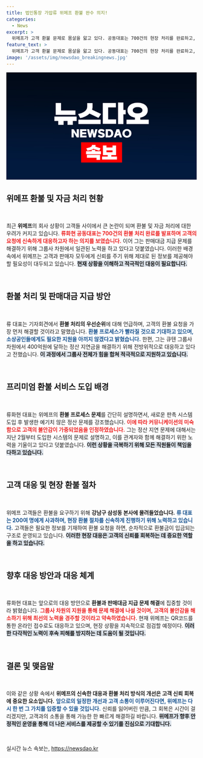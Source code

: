 ```yaml
---
title: 법인통장 가압류 위메프 환불 완수 의지!
categories:
  - News
excerpt: >
  위메프가 고객 환불 문제로 몸살을 앓고 있다. 공동대표는 700건의 현장 처리를 완료하고, 정산 지연이 400억원에 달한다고 밝혀 여론의 촉각을 세우고 있다. 환불 위한 긴급 대응이 시급하다!
feature_text: >
  위메프가 고객 환불 문제로 몸살을 앓고 있다. 공동대표는 700건의 현장 처리를 완료하고, 정산 지연이 400억원에 달한다고 밝혀 여론의 촉각을 세우고 있다. 환불 위한 긴급 대응이 시급하다!
image: '/assets/img/newsdao_breakingnews.jpg'
---
```


<p><img src="/assets/img/newsdao_breakingnews.jpg" alt="flaretime 속보" /></p>

<h2 data-ke-size="size26">위메프 환불 및 자금 처리 현황</h2>

<p data-ke-size="size16">&nbsp;</p>

<p>최근 <b>위메프</b>의 회사 상황이 고객들 사이에서 큰 논란이 되며 환불 및 자금 처리에 대한 우려가 커지고 있습니다. <b><span style="color: #ee2323;">류화현 공동대표는 700건의 환불 처리 완료를 발표하며 고객의 요청에 신속하게 대응하고자 하는 의지를 보였습니다.</span></b> 이어 그는 판매대금 지급 문제를 해결하기 위해 그룹사 차원에서 일관된 노력을 하고 있다고 덧붙였습니다. 이러한 배경 속에서 위메프는 고객과 판매자 모두에게 신뢰를 주기 위해 제대로 된 정보를 제공해야 할 필요성이 대두되고 있습니다. <b><span style="background-color: #21538527;">현재 상황을 이해하고 적극적인 대응이 필요합니다.</span></b></p>

<p data-ke-size="size16">&nbsp;</p>

<h2 data-ke-size="size26">환불 처리 및 판매대금 지급 방안</h2>

<p data-ke-size="size16">&nbsp;</p>

<p>류 대표는 기자회견에서 <b>환불 처리의 우선순위</b>에 대해 언급하며, 고객의 환불 요청을 가장 먼저 해결할 것이라고 말했습니다. <b><span style="color: #1a5490;">환불 프로세스가 빨라질 것으로 기대하고 있으며, 소상공인들에게도 필요한 지원을 아끼지 않겠다고 밝혔습니다.</span></b> 한편, 그는 큐텐 그룹사 차원에서 400억원에 달하는 정산 지연금을 해결하기 위해 전방위적으로 대응하고 있다고 전했습니다. <b><span style="background-color: #21538527;">이 과정에서 그룹사 전체가 힘을 합쳐 적극적으로 지원하고 있습니다.</span></b></p>

<p data-ke-size="size16">&nbsp;</p>

<h2 data-ke-size="size26">프리미엄 환불 서비스 도입 배경</h2>

<p data-ke-size="size16">&nbsp;</p>

<p>류화현 대표는 위메프의 <b>환불 프로세스 문제</b>를 간단히 설명하면서, 새로운 판촉 시스템 도입 후 발생한 예기치 않은 정산 문제를 강조했습니다. <b><span style="color: #ee2323;">이에 따라 커뮤니케이션의 미숙함으로 고객의 불안감이 가중되었음을 인정하였습니다.</span></b> 그는 정산 지연 문제에 대해서는 지난 2월부터 도입한 시스템의 문제로 설명하고, 이를 관계자와 함께 해결하기 위한 노력을 기울이고 있다고 덧붙였습니다. <b><span style="background-color: #21538527;">이런 상황을 극복하기 위해 모든 직원들이 책임을 다하고 있습니다.</span></b></p>

<p data-ke-size="size16">&nbsp;</p>

<h2 data-ke-size="size26">고객 대응 및 현장 환불 절차</h2>

<p data-ke-size="size16">&nbsp;</p>

<p>위메프 고객들은 환불을 요구하기 위해 <b>강남구 삼성동 본사에 몰려들었습니다.</b> <b><span style="color: #1a5490;">류 대표는 200여 명에게 사과하며, 현장 환불 절차를 신속하게 진행하기 위해 노력하고 있습니다.</span></b> 고객들은 필요한 정보를 기재하여 환불 요청을 하면, 순차적으로 환불금이 입금되는 구조로 운영되고 있습니다. <b><span style="background-color: #21538527;">이러한 현장 대응은 고객의 신뢰를 회복하는 데 중요한 역할을 하고 있습니다.</span></b></p>

<p data-ke-size="size16">&nbsp;</p>

<h2 data-ke-size="size26">향후 대응 방안과 대응 체계</h2>

<p data-ke-size="size16">&nbsp;</p>

<p>류화현 대표는 앞으로의 대응 방안으로 <b>환불과 판매대금 지급 문제 해결</b>에 집중할 것이라 밝혔습니다. <b><span style="color: #ee2323;">그룹사 차원의 지원을 통해 문제 해결에 나설 것이며, 고객의 불안감을 해소하기 위해 최선의 노력을 경주할 것이라고 약속하였습니다.</span></b> 현재 위메프는 QR코드를 통한 온라인 접수로도 대응하고 있으며, 현장 상황을 지속적으로 점검할 예정이다. <b><span style="background-color: #21538527;">이러한 다각적인 노력이 후속 피해를 방지하는 데 도움이 될 것입니다.</span></b></p>

<p data-ke-size="size16">&nbsp;</p>

<h2 data-ke-size="size26">결론 및 맺음말</h2>

<p data-ke-size="size16">&nbsp;</p>

<p>이와 같은 상황 속에서 <b>위메프의 신속한 대응과 환불 처리 방식의 개선은 고객 신뢰 회복에 중요한 요소입니다.</b> <b><span style="color: #1a5490;">앞으로의 일정한 개선과 고객 소통이 이루어진다면, 위메프는 다시 한 번 그 가치를 입증할 수 있을 것입니다.</span></b> 신뢰를 잃어버린 만큼, 그 회복은 시간이 걸리겠지만, 고객과의 소통을 통해 가능한 한 빠르게 해결하길 바랍니다. <b><span style="background-color: #21538527;">위메프가 향후 안정적인 운영을 통해 더 나은 서비스를 제공할 수 있기를 진심으로 기대합니다.</span></b></p>

<p data-ke-size="size16">&nbsp;</p>
실시간 뉴스 속보는, <a href="https://newsdao.kr" rel="dofollow">https://newsdao.kr</a>


